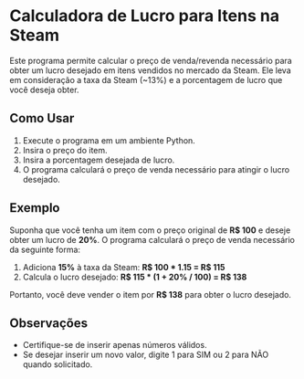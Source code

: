 # Calculadora de Lucro para Itens na Steam

Este programa permite calcular o preço de venda/revenda necessário para obter um lucro desejado em itens vendidos no mercado da Steam. Ele leva em consideração a taxa da Steam (~13%) e a porcentagem de lucro que você deseja obter.

## Como Usar

1. Execute o programa em um ambiente Python.
2. Insira o preço do item.
3. Insira a porcentagem desejada de lucro.
4. O programa calculará o preço de venda necessário para atingir o lucro desejado.

## Exemplo

Suponha que você tenha um item com o preço original de **R$ 100** e deseje obter um lucro de **20%**. O programa calculará o preço de venda necessário da seguinte forma:

1. Adiciona **15%** à taxa da Steam: **R$ 100 * 1.15 = R$ 115**
2. Calcula o lucro desejado: **R$ 115 * (1 + 20% / 100) = R$ 138**

Portanto, você deve vender o item por **R$ 138** para obter o lucro desejado.

## Observações

* Certifique-se de inserir apenas números válidos.
* Se desejar inserir um novo valor, digite 1 para SIM ou 2 para NÃO quando solicitado.
